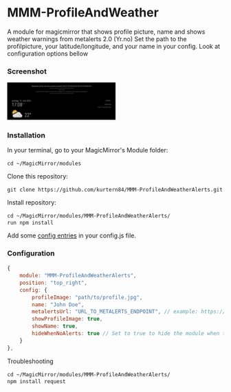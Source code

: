 # MMM-ProfileAndWeather
A module for magicmirror that shows profile picture, name and shows weather warnings from metalerts 2.0 (Yr.no)
Set the path to the profilpicture, your latitude/longitude, and your name in your config. Look at configuration options bellow

### Screenshot


<img style="flat: left; width: 50%;" src="screenshot.png">

### Installation

In your terminal, go to your MagicMirror's Module folder:

```
cd ~/MagicMirror/modules
```

Clone this repository:

```
git clone https://github.com/kurtern84/MMM-ProfileAndWeatherAlerts.git
```

Install repository:

```
cd ~/MagicMirror/modules/MMM-ProfileAndWeatherAlerts/
run npm install
```

Add some [config entries](#configuration) in your config.js file. 

### Configuration

```javascript
{
    module: "MMM-ProfileAndWeatherAlerts",
    position: "top_right",
    config: {
        profileImage: "path/to/profile.jpg",
        name: "John Doe",
        metalertsUrl: "URL_TO_METALERTS_ENDPOINT", // example: https://api.met.no/weatherapi/metalerts/2.0/current.json?lat=60.67659&lon=10.81997  Change lat and lon. 
        showProfileImage: true,
        showName: true,
        hideWhenNoAlerts: true // Set to true to hide the module when there are no alerts
    }
},

```
Troubleshooting
```
cd ~/MagicMirror/modules/MMM-ProfileAndWeatherAlerts/
npm install request

```

